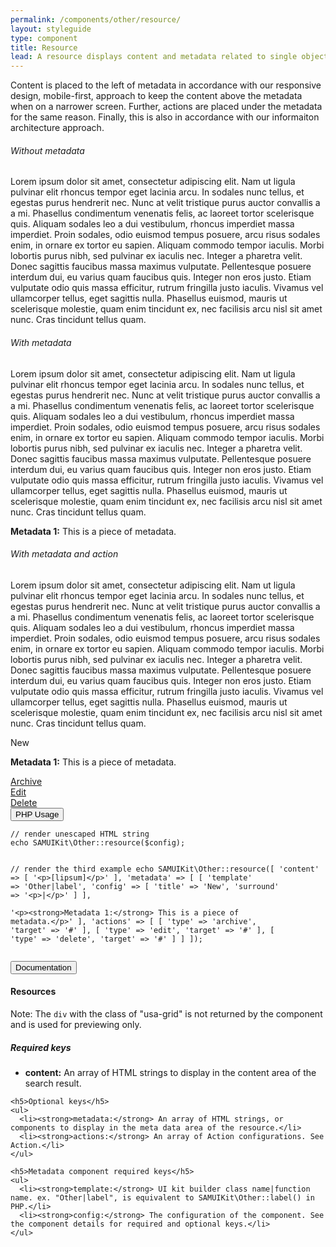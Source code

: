 ```yaml
---
permalink: /components/other/resource/
layout: styleguide
type: component
title: Resource
lead: A resource displays content and metadata related to single object. Ex. Article, Opportunity, Alert, and so on.
---
```


<p>Content is placed to the left of metadata in accordance with our responsive design, mobile-first, approach to keep the content above the metadata when on a narrower screen. Further, actions are placed under the metadata for the same reason. Finally, this is also in accordance with our informaiton architecture approach.</p>

<div class="preview">

  <h6>Without metadata</h6>
  <div class="usa-grid">
  <div class="usa-width-one-whole">
    <p>Lorem ipsum dolor sit amet, consectetur adipiscing elit. Nam ut ligula pulvinar elit rhoncus tempor eget lacinia arcu. In sodales nunc tellus, et egestas purus hendrerit nec. Nunc at velit tristique purus auctor convallis a a mi. Phasellus condimentum venenatis felis, ac laoreet tortor scelerisque quis. Aliquam sodales leo a dui vestibulum, rhoncus imperdiet massa imperdiet. Proin sodales, odio euismod tempus posuere, arcu risus sodales enim, in ornare ex tortor eu sapien. Aliquam commodo tempor iaculis. Morbi lobortis purus nibh, sed pulvinar ex iaculis nec. Integer a pharetra velit. Donec sagittis faucibus massa maximus vulputate. Pellentesque posuere interdum dui, eu varius quam faucibus quis. Integer non eros justo. Etiam vulputate odio quis massa efficitur, rutrum fringilla justo iaculis. Vivamus vel ullamcorper tellus, eget sagittis nulla. Phasellus euismod, mauris ut scelerisque molestie, quam enim tincidunt ex, nec facilisis arcu nisl sit amet nunc. Cras tincidunt tellus quam.</p>
  </div>
  </div>
  <h6>With metadata</h6>
  <div class="usa-grid">
  <div class="usa-width-two-thirds">
    <p>Lorem ipsum dolor sit amet, consectetur adipiscing elit. Nam ut ligula pulvinar elit rhoncus tempor eget lacinia arcu. In sodales nunc tellus, et egestas purus hendrerit nec. Nunc at velit tristique purus auctor convallis a a mi. Phasellus condimentum venenatis felis, ac laoreet tortor scelerisque quis. Aliquam sodales leo a dui vestibulum, rhoncus imperdiet massa imperdiet. Proin sodales, odio euismod tempus posuere, arcu risus sodales enim, in ornare ex tortor eu sapien. Aliquam commodo tempor iaculis. Morbi lobortis purus nibh, sed pulvinar ex iaculis nec. Integer a pharetra velit. Donec sagittis faucibus massa maximus vulputate. Pellentesque posuere interdum dui, eu varius quam faucibus quis. Integer non eros justo. Etiam vulputate odio quis massa efficitur, rutrum fringilla justo iaculis. Vivamus vel ullamcorper tellus, eget sagittis nulla. Phasellus euismod, mauris ut scelerisque molestie, quam enim tincidunt ex, nec facilisis arcu nisl sit amet nunc. Cras tincidunt tellus quam.</p>
  </div>
  <div class="usa-width-one-third">
    <p><strong>Metadata 1:</strong> This is a piece of metadata.</p>
  </div>
  </div>

  <h6>With metadata and action</h6>
  <div class="usa-grid">
  <div class="usa-width-two-thirds">
    <p>Lorem ipsum dolor sit amet, consectetur adipiscing elit. Nam ut ligula pulvinar elit rhoncus tempor eget lacinia arcu. In sodales nunc tellus, et egestas purus hendrerit nec. Nunc at velit tristique purus auctor convallis a a mi. Phasellus condimentum venenatis felis, ac laoreet tortor scelerisque quis. Aliquam sodales leo a dui vestibulum, rhoncus imperdiet massa imperdiet. Proin sodales, odio euismod tempus posuere, arcu risus sodales enim, in ornare ex tortor eu sapien. Aliquam commodo tempor iaculis. Morbi lobortis purus nibh, sed pulvinar ex iaculis nec. Integer a pharetra velit. Donec sagittis faucibus massa maximus vulputate. Pellentesque posuere interdum dui, eu varius quam faucibus quis. Integer non eros justo. Etiam vulputate odio quis massa efficitur, rutrum fringilla justo iaculis. Vivamus vel ullamcorper tellus, eget sagittis nulla. Phasellus euismod, mauris ut scelerisque molestie, quam enim tincidunt ex, nec facilisis arcu nisl sit amet nunc. Cras tincidunt tellus quam.</p>
  </div>
  <div class="usa-width-one-third">
    <p><span class="usa-label">New</span></p>
    <p><strong>Metadata 1:</strong> This is a piece of metadata.</p>
    <div class="usa-width-one-whole">
      <div class="usa-action-container">
        <span><a href="#"><i class="fa fa-archive"></i>Archive</a></span>
      </div>
      <div class="usa-action-container">
        <span><a href="#"><i class="fa fa-pencil-square"></i>Edit</a></span>
      </div>
      <div class="usa-action-container delete">
        <span><a href="#"><i class="fa fa-trash"></i>Delete</a></span>
      </div>
    </div>
  </div>
  </div>
</div>

<div class="usa-accordion-bordered usa-accordion-docs">
  <button class="usa-button-unstyled usa-accordion-button"
      aria-expanded="false" aria-controls="collapsible-0">
    PHP Usage
  </button>
  <div id="collapsible-0" aria-hidden="true" class="usa-accordion-content">
<pre><code>// render unescaped HTML string
echo SAMUIKit\Other::resource($config);

// render the third example
echo SAMUIKit\Other::resource([
  'content' => [
    '&lt;p&gt;[lipsum]&lt;/p&gt;'
  ],
  'metadata' => [
    [
      'template' => 'Other|label',
      'config' => 
      [
        'title' => 'New',
        'surround' => '&lt;p&gt;|&lt;/p&gt;'
      ]
    ],  
    '&lt;p&gt;&lt;strong&gt;Metadata 1:&lt;/strong&gt; This is a piece of metadata.&lt;/p&gt;'
  ],
  'actions' => [
    [
      'type' => 'archive',
      'target' => '#'
    ],
    [
      'type' => 'edit',
      'target' => '#'
    ],
    [
      'type' => 'delete',
      'target' => '#'
    ]
  ]
]);</code></pre>
  </div>
</div>

<div class="usa-accordion-bordered usa-accordion-docs">
  <button class="usa-button-unstyled usa-accordion-button"
      aria-expanded="true" aria-controls="collapsible-0">
    Documentation
  </button>
  <div id="collapsible-0" aria-hidden="false" class="usa-accordion-content">
    <h4 class="usa-heading">Resources</h4>
    <p>Note: The <code>div</code> with the class of "usa-grid" is not returned by the component and is used for previewing only.</p>
    <h5>Required keys</h5>
    <ul>
      <li><strong>content:</strong> An array of HTML strings to display in the content area of the search result.</li>
    </ul>

    <h5>Optional keys</h5>
    <ul>
      <li><strong>metadata:</strong> An array of HTML strings, or components to display in the meta data area of the resource.</li>
      <li><strong>actions:</strong> An array of Action configurations. See Action.</li>
    </ul>

    <h5>Metadata component required keys</h5>
    <ul>
      <li><strong>template:</strong> UI kit builder class name|function name. ex. "Other|label", is equivalent to SAMUIKit\Other::label() in PHP.</li>
      <li><strong>config:</strong> The configuration of the component. See the component details for required and optional keys.</li>
    </ul>
  </div>
</div>
